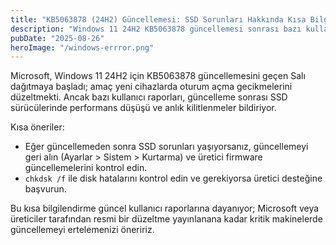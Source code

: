 ```yaml
---
title: "KB5063878 (24H2) Güncellemesi: SSD Sorunları Hakkında Kısa Bilgilendirme"
description: "Windows 11 24H2 KB5063878 güncellemesi sonrası bazı kullanıcıların SSD sorunları bildirmesi — kısa Türkçe bilgilendirme."
pubDate: "2025-08-26"
heroImage: "/windows-errror.png"
---
```


Microsoft, Windows 11 24H2 için KB5063878 güncellemesini geçen Salı dağıtmaya başladı; amaç yeni cihazlarda oturum açma gecikmelerini düzeltmekti. Ancak bazı kullanıcı raporları, güncelleme sonrası SSD sürücülerinde performans düşüşü ve anlık kilitlenmeler bildiriyor.

Kısa öneriler:

- Eğer güncellemeden sonra SSD sorunları yaşıyorsanız, güncellemeyi geri alın (Ayarlar > Sistem > Kurtarma) ve üretici firmware güncellemelerini kontrol edin.
- `chkdsk /f` ile disk hatalarını kontrol edin ve gerekiyorsa üretici desteğine başvurun.

Bu kısa bilgilendirme güncel kullanıcı raporlarına dayanıyor; Microsoft veya üreticiler tarafından resmi bir düzeltme yayınlanana kadar kritik makinelerde güncellemeyi ertelemenizi öneririz.